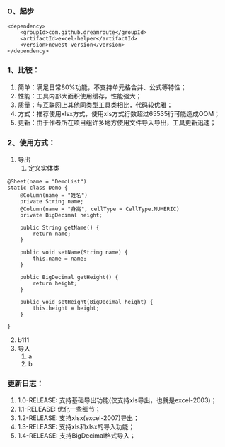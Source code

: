 ### 0、起步
```
<dependency>
    <groupId>com.github.dreamroute</groupId>
    <artifactId>excel-helper</artifactId>
    <version>newest version</version>
</dependency>
```

### 1、比较：
1. 简单：满足日常80%功能，不支持单元格合并、公式等特性；
1. 性能：工具内部大面积使用缓存，性能强大；
1. 质量：与互联网上其他同类型工具类相比，代码较优雅；
1. 方式：推荐使用xlsx方式，使用xls方式行数超过65535行可能造成OOM；
1. 更新：由于作者所在项目组许多地方使用文件导入导出，工具更新迅速；

### 2、使用方式：
1. 导出
   1. 定义实体类
```
@Sheet(name = "DemoList")
static class Demo {
    @Column(name = "姓名")
    private String name;
    @Column(name = "身高", cellType = CellType.NUMERIC)
    private BigDecimal height;

    public String getName() {
        return name;
    }

    public void setName(String name) {
        this.name = name;
    }

    public BigDecimal getHeight() {
        return height;
    }

    public void setHeight(BigDecimal height) {
        this.height = height;
    }

}
```
   2. b111
1. 导入
   1. a
   2. b


### 更新日志：
1. 1.0-RELEASE: 支持基础导出功能(仅支持xls导出，也就是excel-2003)；
1. 1.1-RELEASE: 优化一些细节；
1. 1.2-RELEASE: 支持xlsx(excel-2007)导出；
1. 1.3-RELEASE: 支持xls和xlsx的导入功能；
1. 1.4-RELEASE: 支持BigDecimal格式导入；
